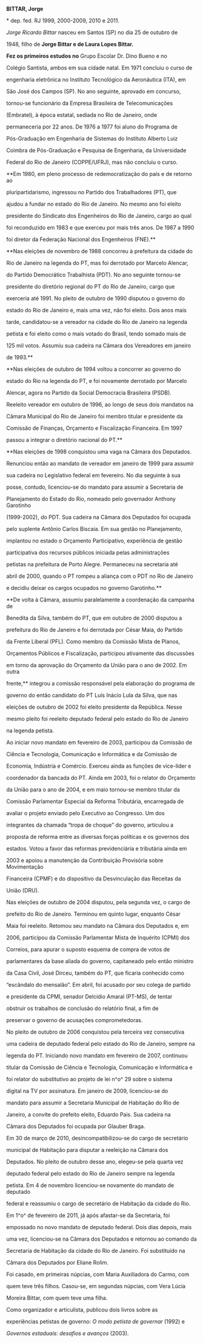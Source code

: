 **BITTAR, Jorge**



\* dep. fed. RJ 1999, 2000-2009, 2010 e 2011.



*Jorge Ricardo Bittar* nasceu em Santos (SP) no dia 25 de outubro de

1948, filho de **Jorge Bittar e de Laura Lopes Bittar.**



**Fez os primeiros estudos no** Grupo Escolar Dr. Dino Bueno e no

Colégio Santista, ambos em sua cidade natal. Em 1971 concluiu o curso de

engenharia eletrônica no Instituto Tecnológico da Aeronáutica (ITA), em

São José dos Campos (SP). No ano seguinte, aprovado em concurso,

tornou-se funcionário da Empresa Brasileira de Telecomunicações

(Embratel), à época estatal, sediada no Rio de Janeiro, onde

permaneceria por 22 anos. De 1976 a 1977 foi aluno do Programa de

Pós-Graduação em Engenharia de Sistemas do Instituto Alberto Luiz

Coimbra de Pós-Graduação e Pesquisa de Engenharia, da Universidade

Federal do Rio de Janeiro (COPPE/UFRJ), mas não concluiu o curso.



**Em 1980, em pleno processo de redemocratização do país e de retorno ao

pluripartidarismo, ingressou no Partido dos Trabalhadores (PT), que

ajudou a fundar no estado do Rio de Janeiro. No mesmo ano foi eleito

presidente do Sindicato dos Engenheiros do Rio de Janeiro, cargo ao qual

foi reconduzido em 1983 e que exerceu por mais três anos. De 1987 a 1990

foi diretor da Federação Nacional dos Engenheiros (FNE).**



**Nas eleições de novembro de 1988 concorreu à prefeitura da cidade do

Rio de Janeiro na legenda do PT, mas foi derrotado por Marcelo Alencar,

do Partido Democrático Trabalhista (PDT). No ano seguinte tornou-se

presidente do diretório regional do PT do Rio de Janeiro, cargo que

exerceria até 1991. No pleito de outubro de 1990 disputou o governo do

estado do Rio de Janeiro e, mais uma vez, não foi eleito. Dois anos mais

tarde, candidatou-se a vereador na cidade do Rio de Janeiro na legenda

petista e foi eleito como o mais votado do Brasil, tendo somado mais de

125 mil votos. Assumiu sua cadeira na Câmara dos Vereadores em janeiro

de 1993.**



**Nas eleições de outubro de 1994 voltou a concorrer ao governo do

estado do Rio na legenda do PT, e foi novamente derrotado por Marcelo

Alencar, agora no Partido da Social Democracia Brasileira (PSDB).

Reeleito vereador em outubro de 1996, ao longo de seus dois mandatos na

Câmara Municipal do Rio de Janeiro foi membro titular e presidente da

Comissão de Finanças, Orçamento e Fiscalização Financeira. Em 1997

passou a integrar o diretório nacional do PT.**



**Nas eleições de 1998 conquistou uma vaga na Câmara dos Deputados.

Renunciou então ao mandato de vereador em janeiro de 1999 para assumir

sua cadeira no Legislativo federal em fevereiro. No dia seguinte à sua

posse, contudo, licenciou-se do mandato para assumir a Secretaria de

Planejamento do Estado do Rio, nomeado pelo governador Anthony Garotinho

(1999-2002), do PDT. Sua cadeira na Câmara dos Deputados foi ocupada

pelo suplente Antônio Carlos Biscaia. Em sua gestão no Planejamento,

implantou no estado o Orçamento Participativo, experiência de gestão

participativa dos recursos públicos iniciada pelas administrações

petistas na prefeitura de Porto Alegre. Permaneceu na secretaria até

abril de 2000, quando o PT rompeu a aliança com o PDT no Rio de Janeiro

e decidiu deixar os cargos ocupados no governo Garotinho.**



**De volta à Câmara, assumiu paralelamente a coordenação da campanha de

Benedita da Silva, também do PT, que em outubro de 2000 disputou a

prefeitura do Rio de Janeiro e foi derrotada por César Maia, do Partido

da Frente Liberal (PFL). Como membro da Comissão Mista de Planos,

Orçamentos Públicos e Fiscalização, participou ativamente das discussões

em torno da aprovação do Orçamento da União para o ano de 2002. Em outra

frente,** integrou a comissão responsável pela elaboração do programa de

governo do então candidato do PT Luís Inácio Lula da Silva, que nas

eleições de outubro de 2002 foi eleito presidente da República. Nesse

mesmo pleito foi reeleito deputado federal pelo estado do Rio de Janeiro

na legenda petista.



Ao iniciar novo mandato em fevereiro de 2003, participou da Comissão de

Ciência e Tecnologia, Comunicação e Informática e da Comissão de

Economia, Indústria e Comércio. Exerceu ainda as funções de vice-líder e

coordenador da bancada do PT. Ainda em 2003, foi o relator do Orçamento

da União para o ano de 2004, e em maio tornou-se membro titular da

Comissão Parlamentar Especial da Reforma Tributária, encarregada de

avaliar o projeto enviado pelo Executivo ao Congresso. Um dos

integrantes da chamada “tropa de choque” do governo, articulou a

proposta de reforma entre as diversas forças políticas e os governos dos

estados. Votou a favor das reformas previdenciária e tributária ainda em

2003 e apoiou a manutenção da Contribuição Provisória sobre Movimentação

Financeira (CPMF) e do dispositivo da Desvinculação das Receitas da

União (DRU).



Nas eleições de outubro de 2004 disputou, pela segunda vez, o cargo de

prefeito do Rio de Janeiro. Terminou em quinto lugar, enquanto César

Maia foi reeleito. Retomou seu mandato na Câmara dos Deputados e, em

2006, participou da Comissão Parlamentar Mista de Inquérito (CPMI) dos

Correios, para apurar o suposto esquema de compra de votos de

parlamentares da base aliada do governo, capitaneado pelo então ministro

da Casa Civil, José Dirceu, também do PT, que ficaria conhecido como

“escândalo do mensalão”. Em abril, foi acusado por seu colega de partido

e presidente da CPMI, senador Delcídio Amaral (PT-MS), de tentar

obstruir os trabalhos de conclusão do relatório final, a fim de

preservar o governo de acusações comprometedoras.



No pleito de outubro de 2006 conquistou pela terceira vez consecutiva

uma cadeira de deputado federal pelo estado do Rio de Janeiro, sempre na

legenda do PT. Iniciando novo mandato em fevereiro de 2007, continuou

titular da Comissão de Ciência e Tecnologia, Comunicação e Informática e

foi relator do substitutivo ao projeto de lei n^o^ 29 sobre o sistema

digital na TV por assinatura. Em janeiro de 2009, licenciou-se do

mandato para assumir a Secretaria Municipal de Habitação do Rio de

Janeiro, a convite do prefeito eleito, Eduardo Pais. Sua cadeira na

Câmara dos Deputados foi ocupada por Glauber Braga.



Em 30 de março de 2010, desincompatibilizou-se do cargo de secretário

municipal de Habitação para disputar a reeleição na Câmara dos

Deputados. No pleito de outubro desse ano, elegeu-se pela quarta vez

deputado federal pelo estado do Rio de Janeiro sempre na legenda

petista. Em 4 de novembro licenciou-se novamente do mandato de deputado

federal e reassumiu o cargo de secretário de Habitação da cidade do Rio.

Em 1^o^ de fevereiro de 2011, já após afastar-se da Secretaria, foi

empossado no novo mandato de deputado federal. Dois dias depois, mais

uma vez, licenciou-se na Câmara dos Deputados e retornou ao comando da

Secretaria de Habitação da cidade do Rio de Janeiro. Foi substituído na

Câmara dos Deputados por Eliane Rolim.



Foi casado, em primeiras núpcias, com Maria Auxiliadora do Carmo, com

quem teve três filhos. Casou-se, em segundas núpcias, com Vera Lúcia

Moreira Bittar, com quem teve uma filha.



Como organizador e articulista, publicou dois livros sobre as

experiências petistas de governo: *O modo petista de governar* (1992) e

*Governos estaduais: desafios e avanços* (2003).



